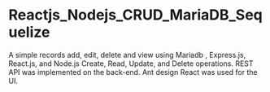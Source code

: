 # Reactjs_Nodejs_CRUD_MariaDB_Sequelize
A simple records add, edit, delete and view using Mariadb , Express.js, React.js, and Node.js Create, Read, Update, and Delete operations. REST API was implemented on the back-end. Ant design React was used for the UI.
